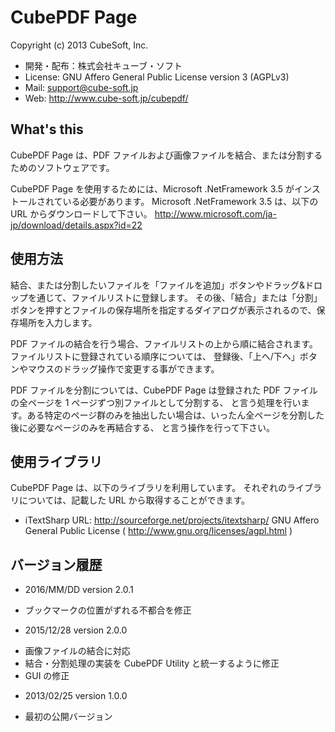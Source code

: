 # CubePDF Page

Copyright (c) 2013 CubeSoft, Inc.

* 開発・配布：株式会社キューブ・ソフト
* License: GNU Affero General Public License version 3 (AGPLv3)
* Mail: support@cube-soft.jp
* Web: http://www.cube-soft.jp/cubepdf/

## What's this

CubePDF Page は、PDF ファイルおよび画像ファイルを結合、または分割するためのソフトウェアです。

CubePDF Page を使用するためには、Microsoft .NetFramework 3.5 がインストールされている必要があります。
Microsoft .NetFramework 3.5 は、以下の URL からダウンロードして下さい。
http://www.microsoft.com/ja-jp/download/details.aspx?id=22

## 使用方法

結合、または分割したいファイルを「ファイルを追加」ボタンやドラッグ&ドロップを通じて、ファイルリストに登録します。
その後、「結合」または「分割」ボタンを押すとファイルの保存場所を指定するダイアログが表示されるので、保存場所を入力します。

PDF ファイルの結合を行う場合、ファイルリストの上から順に結合されます。ファイルリストに登録されている順序については、
登録後、「上へ/下へ」ボタンやマウスのドラッグ操作で変更する事ができます。

PDF ファイルを分割については、CubePDF Page は登録された PDF ファイルの全ページを 1 ページずつ別ファイルとして分割する、
と言う処理を行います。ある特定のページ群のみを抽出したい場合は、いったん全ページを分割した後に必要なページのみを再結合する、
と言う操作を行って下さい。

## 使用ライブラリ

CubePDF Page は、以下のライブラリを利用しています。
それぞれのライブラリについては、記載した URL から取得することができます。

* iTextSharp
  URL: http://sourceforge.net/projects/itextsharp/
  GNU Affero General Public License ( http://www.gnu.org/licenses/agpl.html )

## バージョン履歴

* 2016/MM/DD version 2.0.1
 - ブックマークの位置がずれる不都合を修正

* 2015/12/28 version 2.0.0
 - 画像ファイルの結合に対応
 - 結合・分割処理の実装を CubePDF Utility と統一するように修正
 - GUI の修正
 
* 2013/02/25 version 1.0.0
 - 最初の公開バージョン
